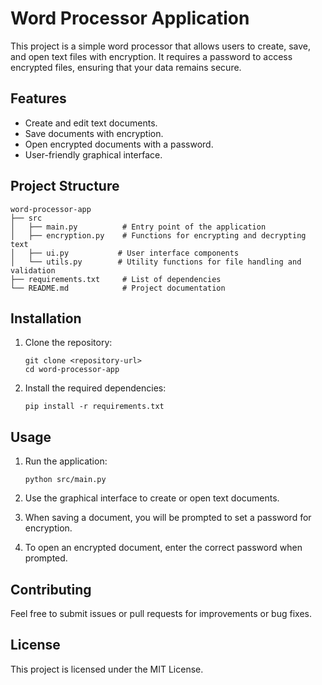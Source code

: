 # Word Processor Application

This project is a simple word processor that allows users to create, save, and open text files with encryption. It requires a password to access encrypted files, ensuring that your data remains secure.

## Features

- Create and edit text documents.
- Save documents with encryption.
- Open encrypted documents with a password.
- User-friendly graphical interface.

## Project Structure

```
word-processor-app
├── src
│   ├── main.py          # Entry point of the application
│   ├── encryption.py    # Functions for encrypting and decrypting text
│   ├── ui.py           # User interface components
│   └── utils.py        # Utility functions for file handling and validation
├── requirements.txt     # List of dependencies
└── README.md            # Project documentation
```

## Installation

1. Clone the repository:
   ```
   git clone <repository-url>
   cd word-processor-app
   ```

2. Install the required dependencies:
   ```
   pip install -r requirements.txt
   ```

## Usage

1. Run the application:
   ```
   python src/main.py
   ```

2. Use the graphical interface to create or open text documents.
3. When saving a document, you will be prompted to set a password for encryption.
4. To open an encrypted document, enter the correct password when prompted.

## Contributing

Feel free to submit issues or pull requests for improvements or bug fixes. 

## License

This project is licensed under the MIT License.
